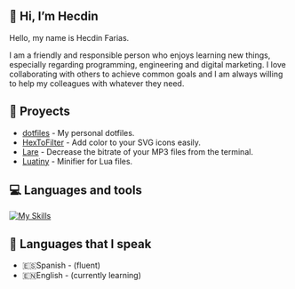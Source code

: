## 👋 Hi, I’m Hecdin

Hello, my name is Hecdin Farias.

I am a friendly and responsible person who enjoys learning new things, especially regarding programming, engineering and digital marketing. I love collaborating with others to achieve common goals and I am always willing to help my colleagues with whatever they need.

## 📝 Proyects

* [dotfiles](https://github.com/farias-hecdin/dotfiles) - My personal dotfiles.
* [HexToFilter](https://github.com/farias-hecdin/HexToFilter) - Add color to your SVG icons easily.
* [Lare](https://github.com/farias-hecdin/Lare) - Decrease the bitrate of your MP3 files from the terminal.
* [Luatiny](https://github.com/farias-hecdin/Luatiny) - Minifier for Lua files.

## 💻 Languages and tools

[![My Skills](https://skillicons.dev/icons?i=neovim,html,js,bash,lua,go&theme=light)](https://skillicons.dev)

## 💬 Languages that I speak

* 🇪🇸Spanish - (fluent)
* 🇪🇳English - (currently learning)
